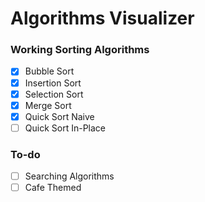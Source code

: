 # Algorithms Visualizer

### Working Sorting Algorithms
- [x] Bubble Sort
- [x] Insertion Sort
- [x] Selection Sort
- [x] Merge Sort
- [x] Quick Sort Naive 
- [ ] Quick Sort In-Place

### To-do
- [ ] Searching Algorithms
- [ ] Cafe Themed